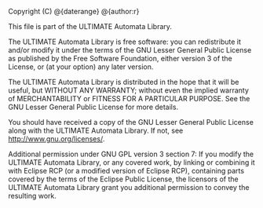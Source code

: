 Copyright (C) @{daterange} @{author:r}

This file is part of the ULTIMATE Automata Library.

The ULTIMATE Automata Library is free software: you can redistribute it and/or modify
it under the terms of the GNU Lesser General Public License as published
by the Free Software Foundation, either version 3 of the License, or
(at your option) any later version.

The ULTIMATE Automata Library is distributed in the hope that it will be useful,
but WITHOUT ANY WARRANTY; without even the implied warranty of
MERCHANTABILITY or FITNESS FOR A PARTICULAR PURPOSE.  See the
GNU Lesser General Public License for more details.

You should have received a copy of the GNU Lesser General Public License
along with the ULTIMATE Automata Library. If not, see <http://www.gnu.org/licenses/>.

Additional permission under GNU GPL version 3 section 7:
If you modify the ULTIMATE Automata Library, or any covered work, by linking
or combining it with Eclipse RCP (or a modified version of Eclipse RCP),
containing parts covered by the terms of the Eclipse Public License, the
licensors of the ULTIMATE Automata Library grant you additional permission
to convey the resulting work.

